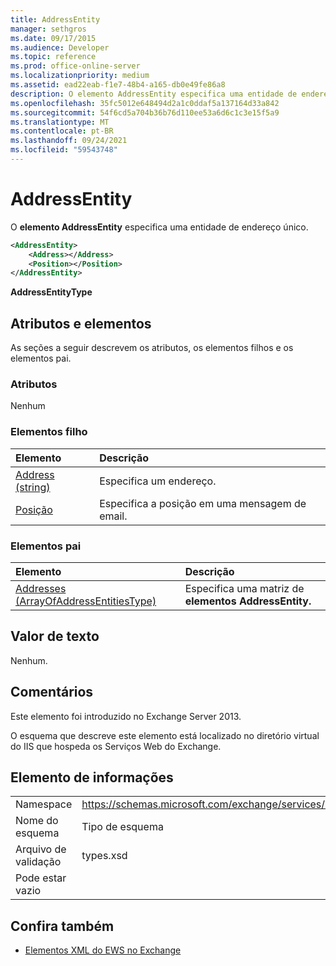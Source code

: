 ```yaml
---
title: AddressEntity
manager: sethgros
ms.date: 09/17/2015
ms.audience: Developer
ms.topic: reference
ms.prod: office-online-server
ms.localizationpriority: medium
ms.assetid: ead22eab-f1e7-48b4-a165-db0e49fe86a8
description: O elemento AddressEntity especifica uma entidade de endereço único.
ms.openlocfilehash: 35fc5012e648494d2a1c0ddaf5a137164d33a842
ms.sourcegitcommit: 54f6cd5a704b36b76d110ee53a6d6c1c3e15f5a9
ms.translationtype: MT
ms.contentlocale: pt-BR
ms.lasthandoff: 09/24/2021
ms.locfileid: "59543748"
---
```

# <a name="addressentity"></a>AddressEntity

O **elemento AddressEntity** especifica uma entidade de endereço único. 
  
```XML
<AddressEntity>
    <Address></Address>
    <Position></Position>
</AddressEntity>
```

 **AddressEntityType**
## <a name="attributes-and-elements"></a>Atributos e elementos

As seções a seguir descrevem os atributos, os elementos filhos e os elementos pai.
  
### <a name="attributes"></a>Atributos

Nenhum
  
### <a name="child-elements"></a>Elementos filho

|**Elemento**|**Descrição**|
|:-----|:-----|
|[Address (string)](address-string.md) <br/> |Especifica um endereço.  <br/> |
|[Posição](position.md) <br/> |Especifica a posição em uma mensagem de email.  <br/> |
   
### <a name="parent-elements"></a>Elementos pai

|**Elemento**|**Descrição**|
|:-----|:-----|
|[Addresses (ArrayOfAddressEntitiesType)](addresses-arrayofaddressentitiestype.md) <br/> |Especifica uma matriz de **elementos AddressEntity.**  <br/> |
   
## <a name="text-value"></a>Valor de texto

Nenhum.
  
## <a name="remarks"></a>Comentários

Este elemento foi introduzido no Exchange Server 2013.
  
O esquema que descreve este elemento está localizado no diretório virtual do IIS que hospeda os Serviços Web do Exchange.
  
## <a name="element-information"></a>Elemento de informações

|||
|:-----|:-----|
|Namespace  <br/> |https://schemas.microsoft.com/exchange/services/2006/types  <br/> |
|Nome do esquema  <br/> |Tipo de esquema  <br/> |
|Arquivo de validação  <br/> |types.xsd  <br/> |
|Pode estar vazio  <br/> ||
   
## <a name="see-also"></a>Confira também

- [Elementos XML do EWS no Exchange](ews-xml-elements-in-exchange.md)

